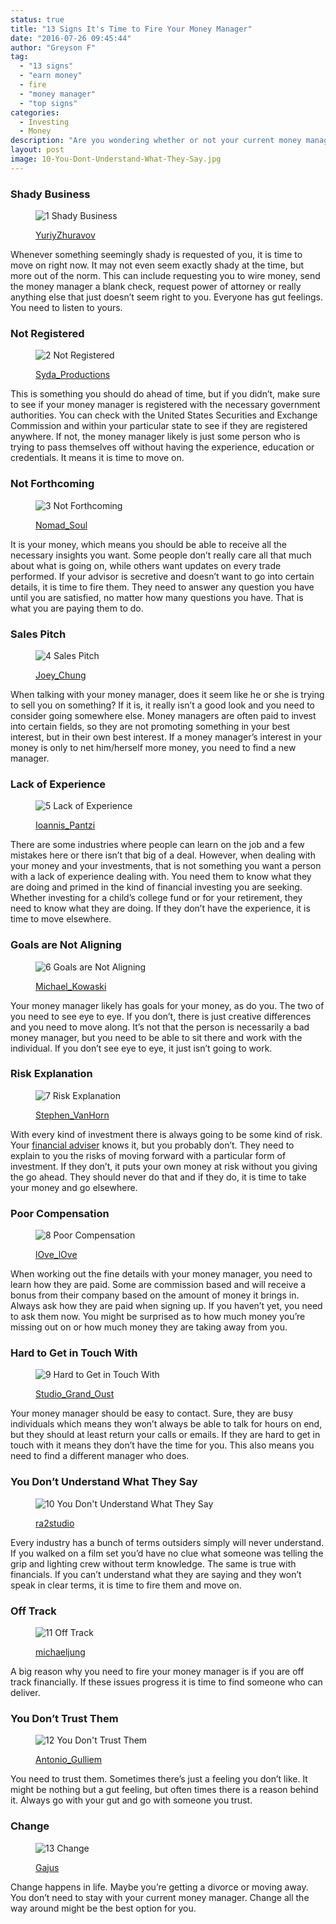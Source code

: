 ```yaml
---
status: true
title: "13 Signs It's Time to Fire Your Money Manager"
date: "2016-07-26 09:45:44"
author: "Greyson F"
tag:
  - "13 signs"
  - "earn money"
  - fire
  - "money manager"
  - "top signs"
categories:
  - Investing
  - Money
description: "Are you wondering whether or not your current money manager is right for you? Well, here are 13 signs they are wrong for you and that you need to fire them."
layout: post
image: 10-You-Dont-Understand-What-They-Say.jpg
---
```


### Shady Business

<figure aria-describedby="caption-attachment-3887" class="wp-caption alignnone" id="attachment_3887" style="width: 700px">

![1 Shady Business](/posts/1-Shady-Business.jpg)<figcaption class="wp-caption-text" id="caption-attachment-3887">[YuriyZhuravov](https://www.shutterstock.com/pic-117768667/stock-photo-the-dark-side-of-human-psychological-portrait.html)

</figcaption></figure>

Whenever something seemingly shady is requested of you, it is time to move on right now. It may not even seem exactly shady at the time, but more out of the norm. This can include requesting you to wire money, send the money manager a blank check, request power of attorney or really anything else that just doesn’t seem right to you. Everyone has gut feelings. You need to listen to yours.

### Not Registered

<figure aria-describedby="caption-attachment-3888" class="wp-caption alignnone" id="attachment_3888" style="width: 700px">

![2 Not Registered](/posts/2-Not-Registered.jpg)<figcaption class="wp-caption-text" id="caption-attachment-3888">[Syda_Productions](https://www.shutterstock.com/pic-141986974/stock-photo-bright-picture-of-man-with-crossed-fingers.html)</figcaption></figure>

This is something you should do ahead of time, but if you didn’t, make sure to see if your money manager is registered with the necessary government authorities. You can check with the United States Securities and Exchange Commission and within your particular state to see if they are registered anywhere. If not, the money manager likely is just some person who is trying to pass themselves off without having the experience, education or credentials. It means it is time to move on.

### Not Forthcoming

<figure aria-describedby="caption-attachment-3889" class="wp-caption alignnone" id="attachment_3889" style="width: 700px">

![3 Not Forthcoming](/posts/3-Not-Forthcoming.jpg)<figcaption class="wp-caption-text" id="caption-attachment-3889">[Nomad_Soul](https://www.shutterstock.com/pic-150536339/stock-photo-insubordinate-man-with-zipped-mouth.html)</figcaption></figure>

It is your money, which means you should be able to receive all the necessary insights you want. Some people don’t really care all that much about what is going on, while others want updates on every trade performed. If your advisor is secretive and doesn’t want to go into certain details, it is time to fire them. They need to answer any question you have until you are satisfied, no matter how many questions you have. That is what you are paying them to do.

### Sales Pitch

<figure aria-describedby="caption-attachment-3890" class="wp-caption alignnone" id="attachment_3890" style="width: 700px">

![4 Sales Pitch](/posts/4-Sales-Pitch.jpg)<figcaption class="wp-caption-text" id="caption-attachment-3890">[Joey_Chung](https://www.shutterstock.com/pic-323189642/stock-photo-businessman-and-businesswoman-meeting-on-sales-pitch.html)</figcaption></figure>

When talking with your money manager, does it seem like he or she is trying to sell you on something? If it is, it really isn’t a good look and you need to consider going somewhere else. Money managers are often paid to invest into certain fields, so they are not promoting something in your best interest, but in their own best interest. If a money manager’s interest in your money is only to net him/herself more money, you need to find a new manager.

### Lack of Experience

<figure aria-describedby="caption-attachment-3891" class="wp-caption alignnone" id="attachment_3891" style="width: 700px">

![5 Lack of Experience](/posts/5-Lack-of-Experience.jpg)<figcaption class="wp-caption-text" id="caption-attachment-3891">[Ioannis_Pantzi](https://www.shutterstock.com/pic-84365341/stock-photo-young-handsome-man-in-black-suit-and-glasses-laughing-against-gray-textured-wall.html)</figcaption></figure>

There are some industries where people can learn on the job and a few mistakes here or there isn’t that big of a deal. However, when dealing with your money and your investments, that is not something you want a person with a lack of experience dealing with. You need them to know what they are doing and primed in the kind of financial investing you are seeking. Whether investing for a child’s college fund or for your retirement, they need to know what they are doing. If they don’t have the experience, it is time to move elsewhere.

### Goals are Not Aligning

<figure aria-describedby="caption-attachment-3892" class="wp-caption alignnone" id="attachment_3892" style="width: 700px">

![6 Goals are Not Aligning](/posts/6-Goals-are-Not-Aligning.jpg)<figcaption class="wp-caption-text" id="caption-attachment-3892">[Michael_Kowaski](https://www.shutterstock.com/pic-84221587/stock-photo-disappointed-young-businesswoman-isolated-on-white.html)</figcaption></figure>

Your money manager likely has goals for your money, as do you. The two of you need to see eye to eye. If you don’t, there is just creative differences and you need to move along. It’s not that the person is necessarily a bad money manager, but you need to be able to sit there and work with the individual. If you don’t see eye to eye, it just isn’t going to work.

### Risk Explanation

<figure aria-describedby="caption-attachment-3893" class="wp-caption alignnone" id="attachment_3893" style="width: 700px">

![7 Risk Explanation](/posts/7-Risk-Explanation.jpg)<figcaption class="wp-caption-text" id="caption-attachment-3893">[Stephen_VanHorn](https://www.shutterstock.com/pic-100931329/stock-photo-male-executive-drawing-a-risk-assessment-diagram.html)</figcaption></figure>

With every kind of investment there is always going to be some kind of risk. Your [financial adviser](https://www.kiplinger.com/article/investing/T023-C000-S002-knowing-when-to-fire-your-financial-adviser.html) knows it, but you probably don’t. They need to explain to you the risks of moving forward with a particular form of investment. If they don’t, it puts your own money at risk without you giving the go ahead. They should never do that and if they do, it is time to take your money and go elsewhere.

### Poor Compensation

<figure aria-describedby="caption-attachment-3894" class="wp-caption alignnone" id="attachment_3894" style="width: 700px">

![8 Poor Compensation](/posts/8-Poor-Compensation.jpg)<figcaption class="wp-caption-text" id="caption-attachment-3894">[lOve_lOve](https://www.shutterstock.com/pic-318636617/stock-photo-human-hand-and-empty-wallet-broke.html)</figcaption></figure>

When working out the fine details with your money manager, you need to learn how they are paid. Some are commission based and will receive a bonus from their company based on the amount of money it brings in. Always ask how they are paid when signing up. If you haven’t yet, you need to ask them now. You might be surprised as to how much money you’re missing out on or how much money they are taking away from you.

### Hard to Get in Touch With

<figure aria-describedby="caption-attachment-3895" class="wp-caption alignnone" id="attachment_3895" style="width: 700px">

![9 Hard to Get in Touch With](/posts/9-Hard-to-Get-in-Touch-With.jpg)<figcaption class="wp-caption-text" id="caption-attachment-3895">[Studio_Grand_Oust](https://www.shutterstock.com/pic-336126071/stock-photo-stress-at-work-concept-burnout-young-female-manager-working-in-sparse-office-environment.html)</figcaption></figure>

Your money manager should be easy to contact. Sure, they are busy individuals which means they won’t always be able to talk for hours on end, but they should at least return your calls or emails. If they are hard to get in touch with it means they don’t have the time for you. This also means you need to find a different manager who does.

### You Don’t Understand What They Say

<figure aria-describedby="caption-attachment-3896" class="wp-caption alignnone" id="attachment_3896" style="width: 700px">

![10 You Don't Understand What They Say](/posts/10-You-Dont-Understand-What-They-Say.jpg)<figcaption class="wp-caption-text" id="caption-attachment-3896">[ra2studio](https://www.shutterstock.com/pic-428235247/stock-photo-young-amateur-confused-businessman-not-understanding-why-he-is-getting-fired-concept-with-drawn.html)</figcaption></figure>

Every industry has a bunch of terms outsiders simply will never understand. If you walked on a film set you’d have no clue what someone was telling the grip and lighting crew without term knowledge. The same is true with financials. If you can’t understand what they are saying and they won’t speak in clear terms, it is time to fire them and move on.

### Off Track

<figure aria-describedby="caption-attachment-3897" class="wp-caption alignnone" id="attachment_3897" style="width: 700px">

![11 Off Track](/posts/11-Off-Track.jpg)<figcaption class="wp-caption-text" id="caption-attachment-3897">[michaeljung](https://www.shutterstock.com/pic-95039431/stock-photo-elderly-couple-having-argument-over-expense.html)</figcaption></figure>

A big reason why you need to fire your money manager is if you are off track financially. If these issues progress it is time to find someone who can deliver.

### You Don’t Trust Them

<figure aria-describedby="caption-attachment-3898" class="wp-caption alignnone" id="attachment_3898" style="width: 700px">

![12 You Don't Trust Them](/posts/12-You-Dont-Trust-Them.jpg)<figcaption class="wp-caption-text" id="caption-attachment-3898">[Antonio_Gulliem](https://www.shutterstock.com/pic-397094602/stock-photo-front-view-of-two-angry-businesspeople-using-computers-disputing-at-workplace-and-looking-sideways.html)</figcaption></figure>

You need to trust them. Sometimes there’s just a feeling you don’t like. It might be nothing but a gut feeling, but often times there is a reason behind it. Always go with your gut and go with someone you trust.

### Change

<figure aria-describedby="caption-attachment-3899" class="wp-caption alignnone" id="attachment_3899" style="width: 700px">

![13 Change](/posts/13-Change.jpg)<figcaption class="wp-caption-text" id="caption-attachment-3899">[Gajus](https://www.shutterstock.com/pic-263748254/stock-photo-close-up-businessman-in-business-suit-showing-small-white-card-with-change-is-good-message.html)

</figcaption></figure>

Change happens in life. Maybe you’re getting a divorce or moving away. You don’t need to stay with your current money manager. Change all the way around might be the best option for you.
